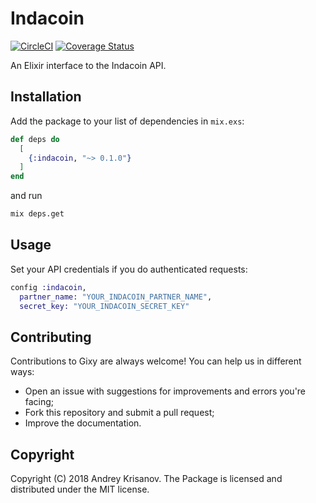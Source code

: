 # Indacoin

[![CircleCI](https://circleci.com/gh/akrisanov/indacoin.svg?style=svg)](https://circleci.com/gh/akrisanov/indacoin)
[![Coverage Status](https://coveralls.io/repos/github/akrisanov/indacoin/badge.svg?branch=master)](https://coveralls.io/github/akrisanov/indacoin?branch=master)

An Elixir interface to the Indacoin API.

## Installation

Add the package to your list of dependencies in `mix.exs`:

```elixir
def deps do
  [
    {:indacoin, "~> 0.1.0"}
  ]
end
```

and run

```bash
mix deps.get
```

## Usage

Set your API credentials if you do authenticated requests:

```elixir
config :indacoin,
  partner_name: "YOUR_INDACOIN_PARTNER_NAME",
  secret_key: "YOUR_INDACOIN_SECRET_KEY"
```

## Contributing

Contributions to Gixy are always welcome! You can help us in different ways:

* Open an issue with suggestions for improvements and errors you're facing;
* Fork this repository and submit a pull request;
* Improve the documentation.

## Copyright

Copyright (C) 2018 Andrey Krisanov. The Package is licensed and distributed under the MIT license.

